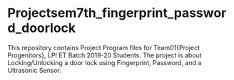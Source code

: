 # Projectsem7th_fingerprint_password_doorlock
This repository contains Project Program files for Team01{Project Progenitors}, LPI ET Batch 2019-20 Students. The project is about Locking/Unlocking a door lock using Fingerprint, Password, and a Ultrasonic Sensor.
